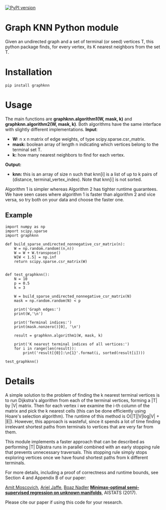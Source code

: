 [![PyPI version](https://badge.fury.io/py/graphknn.svg)](https://badge.fury.io/py/graphknn)

# Graph KNN Python module

Given an undirected graph and a set of terminal (or seed) vertices T, this python package finds, for every vertex, its K nearest neighbors from the set T.

# Installation

```pip install graphknn```

# Usage

The main functions are **graphknn.algorithm1(W, mask, k)** and **graphknn.algorithm2(W, mask, k)**.
Both algorithms have the same interface with slightly different implementations.
**Input**:
* **W:** n x n matrix of edge weights, of type scipy.sparse.csr_matrix.
* **mask:** boolean array of length n indicating which vertices belong to the terminal set T.
* **k:** how many nearest neighbors to find for each vertex.

**Output:**
* **knn:** this is an array of size n such that knn[i] is a list of up to k pairs of (distance, terminal_vertex_index). Note that knn[i] is not sorted.


Algorithm 1 is simpler whereas Algorithm 2 has tighter runtime guarantees. We have seen cases where algorithm 1 is faster than algorithm 2 and vice versa, so try both on your data and choose the faster one.


## Example

```
import numpy as np
import scipy.sparse
import graphknn

def build_sparse_undirected_nonnegative_csr_matrix(n):
    W = np.random.random((n,n))
    W = W + W.transpose()
    W[W < 1.5] = np.inf
    return scipy.sparse.csr_matrix(W)


def test_graphknn():
    N = 10
    p = 0.5 
    k = 3
    
    W = build_sparse_undirected_nonnegative_csr_matrix(N)
    mask = np.random.random(N) < p

    print('Graph edges:')
    print(W,'\n')

    print('Terminal indices:')
    print(mask.nonzero()[0], '\n')

    result = graphknn.algorithm1(W, mask, k)

    print('K nearest terminal indices of all vertices:')
    for i in range(len(result)):
        print('result[{0}]:\n{1}'.format(i, sorted(result[i])))

test_graphknn()
```

# Details

A simple solution to the problem of finding the k nearest terminal vertices is
to run Dijkstra's algorithm from each of the terminal vertices, forming a |T| by |V| matrix. Then for each vertex i we examine the i-th column of the matrix and pick the k nearest cells (this can be done efficiently using Hoare's selection algorithm). The runtime of this method is O(|T||V|log|V| + |E|).
However, this approach is wasteful, since it spends a lot of time finding irrelevant shortest paths from terminals to vertices that are very far from them.

This module implements a faster approach that can be described as performing |T| Dijkstra runs in parallel combined with an early stopping rule that prevents unnecessary traversals. This stopping rule simply stops exploring vertices once we have found shortest paths from k different terminals.

For more details, including a proof of correctness and runtime bounds, see Section 4 and Appendix B of our paper:

[Amit Moscovich](https://mosco.github.io), [Ariel Jaffe](https://arieljaffe.wixsite.com/homepage), [Boaz Nadler](http://www.weizmann.ac.il/math/Nadler/home)
[**Minimax-optimal semi-supervised regression on unknown manifolds**](https://arxiv.org/abs/1611.02221),
AISTATS (2017).

Please cite our paper if using this code for your research.

